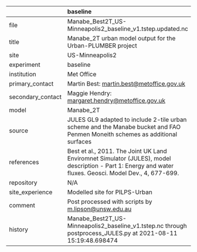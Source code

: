 |                   | baseline                                                                                                                                                |
|:------------------|:--------------------------------------------------------------------------------------------------------------------------------------------------------|
| file              | Manabe_Best2T_US-Minneapolis2_baseline_v1.tstep.updated.nc                                                                                              |
| title             | Manabe_2T urban model output for the Urban-PLUMBER project                                                                                              |
| site              | US-Minneapolis2                                                                                                                                         |
| experiment        | baseline                                                                                                                                                |
| institution       | Met Office                                                                                                                                              |
| primary_contact   | Martin Best: martin.best@metoffice.gov.uk                                                                                                               |
| secondary_contact | Maggie Hendry: margaret.hendry@metoffice.gov.uk                                                                                                         |
| model             | Manabe_2T                                                                                                                                               |
| source            | JULES GL9 adapted to include 2-tile urban scheme and the Manabe bucket and FAO Penmen Moneith schemes as additional surfaces                            |
| references        | Best et al., 2011. The Joint UK Land Enviromnet Simulator (JULES), model description - Part 1: Energy and water fluxes. Geosci. Model Dev., 4, 677-699. |
| repository        | N/A                                                                                                                                                     |
| site_experience   | Modelled site for PILPS-Urban                                                                                                                           |
| comment           | Post processed with scripts by m.lipson@unsw.edu.au                                                                                                     |
| history           | Manabe_Best2T_US-Minneapolis2_baseline_v1.tstep.nc through postprocess_JULES.py at 2021-08-11 15:19:48.698474                                           |
